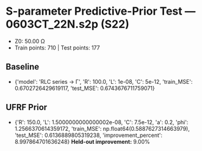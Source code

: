 # S-parameter Predictive-Prior Test — 0603CT_22N.s2p (S22)
- Z0: 50.00 Ω
- Train points: 710  |  Test points: 177

## Baseline
- {'model': 'RLC series -> Γ', 'R': 100.0, 'L': 1e-08, 'C': 5e-12, 'train_MSE': 0.6702726429619117, 'test_MSE': 0.6743676711759071}

## UFRF Prior
- {'R': 150.0, 'L': 1.5000000000000002e-08, 'C': 7.5e-12, 'a': 0.2, 'phi': 1.2566370614359172, 'train_MSE': np.float64(0.5887627314663979), 'test_MSE': 0.6136889805319238, 'improvement_percent': 8.997864701636248}
**Held-out improvement:** 9.00%